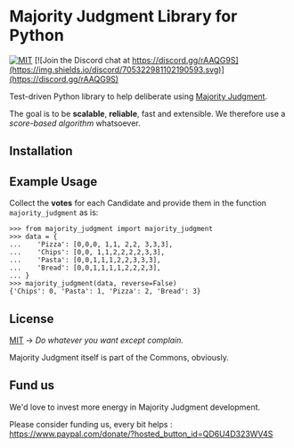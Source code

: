 # Majority Judgment Library for Python

[![MIT](https://img.shields.io/github/license/MieuxVoter/majority-judgment-library-python)](./LICENSE)
[![Join the Discord chat at https://discord.gg/rAAQG9S](https://img.shields.io/discord/705322981102190593.svg)](https://discord.gg/rAAQG9S)

Test-driven Python library to help deliberate using [Majority Judgment](https://mieuxvoter.fr/).

The goal is to be **scalable**, **reliable**, fast and extensible.
We therefore use a _score-based algorithm_ whatsoever.


## Installation

## Example Usage

Collect the **votes** for each Candidate and provide them in the function `majority_judgment` as is:

```
>>> from majority_judgment import majority_judgment
>>> data = {
...    'Pizza': [0,0,0, 1,1, 2,2, 3,3,3], 
...    'Chips': [0,0, 1,1,2,2,2,2,3,3],
...    'Pasta': [0,0,1,1,1,2,2,3,3,3],
...    'Bread': [0,0,1,1,1,1,2,2,2,3],
... }
>>> majority_judgment(data, reverse=False)
{'Chips': 0, 'Pasta': 1, 'Pizza': 2, 'Bread': 3}

```


## License
[MIT](./LICENSE)  →  _Do whatever you want except complain._

Majority Judgment itself is part of the Commons, obviously.


## Fund us

We'd love to invest more energy in Majority Judgment development.

Please consider funding us, every bit helps : https://www.paypal.com/donate/?hosted_button_id=QD6U4D323WV4S


